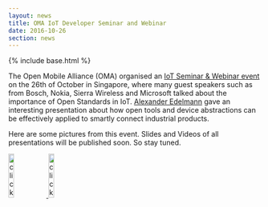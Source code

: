 ```yaml
---
layout: news
title: OMA IoT Developer Seminar and Webinar
date: 2016-10-26
section: news
---
```


{% include base.html %}

The Open Mobile Alliance (OMA) organised an <a href="http://www.marketwired.com/press-release/agenda-announced-for-omas-iot-developer-seminar-and-webinar-2166568.htm">IoT Seminar & Webinar event</a> on the 26th of October in Singapore, where many guest speakers such as from Bosch, Nokia, Sierra Wireless and Microsoft talked about the importance of Open Standards in IoT. <a href="mailto:alexander.edelmann@bosch-si.com" target="_top"> 
Alexander Edelmann</a> gave an interesting presentation about how open tools and device abstractions can be effectively applied to smartly connect industrial products. 

Here are some pictures from this event. Slides and Videos of all presentations will be published soon. So stay tuned. 

<a href="{{ $base}}/img/news/IoTDeveloperDays/IoTSeminarAgenda.png" rel="prettyPhoto" title="IoT Developer Days Seminar Agenda">
<img src="{{ $base}}/img/news/IoTDeveloperDays/IoTSeminarAgenda.png" style="width:15%;height15%;margin-top:0px;" title="click to view higher resolution"/>
</a>
<a href="{{ $base}}/img/news/IoTDeveloperDays/IMG_0439.JPG" rel="prettyPhoto" title="Vorto Presentation">
<img src="{{ $base}}/img/news/IoTDeveloperDays/IMG_0439.JPG" style="width:15%;height15%;margin-top:0px;" title="click to view higher resolution"/>
</a>
